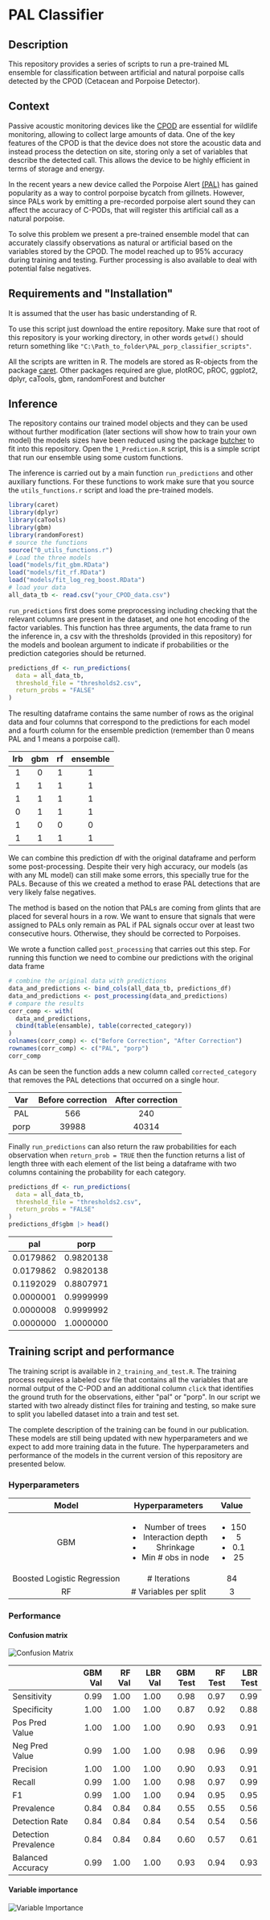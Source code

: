 # PAL Classifier

## Description

This repository provides a series of scripts to run a pre-trained ML ensemble for classification between artificial and natural porpoise calls detected by the CPOD (Cetacean and Porpoise Detector).

## Context

Passive acoustic monitoring devices like the [CPOD](https://www.chelonia.co.uk/cpod.htm)  are essential for wildlife monitoring, allowing to collect large amounts of data. One of the key features of the CPOD is that the device does not store the acoustic data and instead process the detection on site, storing only a set of variables that describe the detected call. This allows the device to be highly efficient in terms of storage and energy.

In the recent years a new device called the Porpoise Alert [(PAL)](https://www.sciencedirect.com/science/article/pii/S0165783620302496?via%3Dihub) has gained popularity as a way to control porpoise bycatch from gillnets. However,  since PALs work by emitting a pre-recorded porpoise alert sound they can affect the accuracy of C-PODs, that will register this artificial call as a natural porpoise.

To solve this problem we present a pre-trained ensemble model that can accurately classify observations as natural or artificial based on the variables stored by the CPOD. The model reached up to 95% accuracy during training and testing. Further processing is also available to deal with potential false negatives.

## Requirements and "Installation"

It is assumed that the user has basic understanding of R.

To use this script just download the entire repository. Make sure that root of this repository is your working directory, in other words `getwd()` should return something like `"C:\Path_to_folder\PAL_porp_classifier_scripts"`.

All the scripts are written in R. The models are stored as R-objects from the package [caret](https://www.jstatsoft.org/article/view/v028i05). Other packages required are glue, plotROC, pROC, ggplot2, dplyr, caTools, gbm, randomForest and butcher

## Inference

The repository contains our trained model objects and they can be used without further modification (later sections will show how to train your own model) the models sizes have been reduced using the package [butcher](https://butcher.tidymodels.org/) to fit into this repository. Open the `1_Prediction.R` script, this is a simple script that run our ensemble using some custom functions.

The inference  is carried out by a main function `run_predictions` and other auxiliary functions. For these functions to work make sure that you source the `utils_functions.r` script and load the pre-trained models.

```r
library(caret)
library(dplyr)
library(caTools)
library(gbm)
library(randomForest)
# source the functions
source("0_utils_functions.r")
# Load the three models
load("models/fit_gbm.RData")
load("models/fit_rf.RData")
load("models/fit_log_reg_boost.RData")
# load your data
all_data_tb <- read.csv("your_CPOD_data.csv")

```

 `run_predictions` first does some  preprocessing  including checking that the relevant columns are present in the dataset, and one hot encoding of the factor variables. This function has three arguments, the  data frame to run the inference in, a csv with the thresholds (provided in this repository) for the models and boolean argument to indicate if probabilities or the prediction categories should be returned.

```r
predictions_df <- run_predictions(
  data = all_data_tb,
  threshold_file = "thresholds2.csv",
  return_probs = "FALSE"
)
```

The resulting dataframe contains the same number of rows as the original data and four columns that correspond to the predictions for each model and a fourth column for the ensemble prediction (remember than 0 means PAL and 1 means a porpoise call).

| lrb| gbm| rf| ensemble|
|:---:|:---:|:--:|:--------:|
| 1  | 0  | 1 |   1     |
| 1  | 1  | 1 |   1     |
| 1  | 1  | 1 |   1     |
| 0  | 1  | 1 |   1     |
| 1  | 0  | 0 |   0     |
| 1  | 1  | 1 |   1     |

We can combine this prediction df  with the original dataframe and perform some post-processing.
Despite their very high accuracy, our models (as with any ML model) can still make some errors, this specially true for the PALs. Because of this we created a method to erase PAL detections that are very likely false negatives.

The method is based on the notion that PALs are coming from glints that are placed for several hours in a row. We want to ensure that signals that were  assigned to PALs only remain as PAL if PAL signals occur over at least two consecutive hours. Otherwise, they should be corrected to Porpoises.

We wrote a function called `post_processing` that carries out this step. For running this function we need to combine our predictions with the original data frame

```r
# combine the original data with predictions
data_and_predictions <- bind_cols(all_data_tb, predictions_df) 
data_and_predictions <- post_processing(data_and_predictions)
# compare the results
corr_comp <- with(
  data_and_predictions,
  cbind(table(ensamble), table(corrected_category))
)
colnames(corr_comp) <- c("Before Correction", "After Correction")
rownames(corr_comp) <- c("PAL", "porp")
corr_comp
```

As can be seen the function adds a new column called `corrected_category` that removes the PAL detections that occurred on a single hour.

|Var |  Before correction|After correction|
|:----:|:-----:|:-----:|
|PAL    |   566|240|
|porp    | 39988|40314|

Finally `run_predictions` can also return the raw probabilities for each observation when  `return_prob = TRUE` then the function returns a list of length three with each element of the list being a dataframe with two columns containing the probability for each category.

```r
predictions_df <- run_predictions(
  data = all_data_tb,
  threshold_file = "thresholds2.csv",
  return_probs = "FALSE"
)
predictions_df$gbm |> head()
```

|    pal    |   porp    |
|:---------:|:---------:|
| 0.0179862 | 0.9820138 |
| 0.0179862 | 0.9820138 |
| 0.1192029 | 0.8807971 |
| 0.0000001 | 0.9999999 |
| 0.0000008 | 0.9999992 |
| 0.0000000 | 1.0000000 |

## Training script and performance

The training script is available in `2_training_and_test.R`. The training process requires a labeled csv file that contains all the variables that are normal output of the C-POD and an additional column `click` that identifies the ground truth for the observations, either "pal" or "porp". In our script we started with two already distinct files for training and testing, so make sure to split  you labelled dataset  into a train and test set.

The complete description of the training can be found in our publication. These models are still being updated with new hyperparameters and we expect to add more training data in the future. The  hyperparameters and performance of the models in the current version of this repository are presented below. 

### Hyperparameters

|Model|Hyperparameters|Value|
|:-----:|:-----:|:-----:|
|GBM| <ul><li>Number of trees </li><li>Interaction depth</li><li> Shrinkage</li> <li>Min # obs in node</li> </ul>|<ul><li>150</li><li>5</li><li>0.1</li> <li>25</li> </ul>|
|Boosted Logistic Regression|# Iterations|84|
|RF|# Variables per split|3|

### Performance

#### Confusion matrix

![Confusion Matrix](img/CF_mat.png)

|                     | GBM  Val| RF Val| LBR Val| GBM Test| RF Test| LBR Test|
|:--------------------|---------:|---------:|---------:|---------:|---------:|---------:|
|Sensitivity          | 0.99| 1.00| 1.00| 0.98| 0.97| 0.99|
|Specificity          | 1.00| 1.00| 1.00| 0.87| 0.92| 0.88|
|Pos Pred Value       | 1.00| 1.00| 1.00| 0.90| 0.93| 0.91|
|Neg Pred Value       | 0.99| 1.00| 1.00| 0.98| 0.96| 0.99|
|Precision            | 1.00| 1.00| 1.00| 0.90| 0.93| 0.91|
|Recall               | 0.99| 1.00| 1.00| 0.98| 0.97| 0.99|
|F1                   | 0.99| 1.00| 1.00| 0.94| 0.95| 0.95|
|Prevalence           | 0.84| 0.84| 0.84| 0.55| 0.55| 0.56|
|Detection Rate       | 0.84| 0.84| 0.84| 0.54| 0.54| 0.56|
|Detection Prevalence | 0.84| 0.84| 0.84| 0.60| 0.57| 0.61|
|Balanced Accuracy    | 0.99| 1.00| 1.00| 0.93| 0.94| 0.93|

#### Variable importance

![Variable Importance](img/varImp.png)
